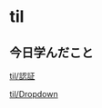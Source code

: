 # til

## 今日学んだこと

[til/認証](https://github.com/tokiohamamatsu/til/blob/master/laravel/%E8%AA%8D%E8%A8%BC.md#%E3%83%AD%E3%82%B0%E3%82%A2%E3%82%A6%E3%83%88)

[til/Dropdown](https://github.com/tokiohamamatsu/til/blob/master/Bootstrap/Dropdown.md)